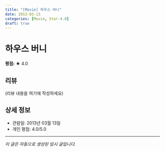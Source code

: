 ```yaml
---
title: "[Movie] 하우스 버니"
date: 2013-03-13
categories: [Movie, Star-4.0]
draft: true
---
```


# 하우스 버니

**평점:** ★ 4.0

## 리뷰

(리뷰 내용을 여기에 작성하세요)

## 상세 정보

- 관람일: 2013년 03월 13일
- 개인 평점: 4.0/5.0

---

*이 글은 자동으로 생성된 임시 글입니다.*

